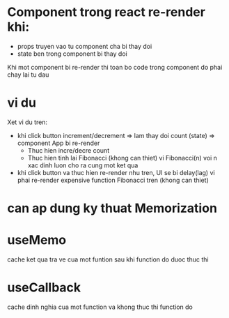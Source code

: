# Component trong react re-render khi:
- props truyen vao tu component cha bi thay doi 
- state ben trong component bi thay doi

Khi mot component bi re-render thi toan bo code trong component do phai chay lai tu dau

# vi du
Xet vi du tren:
- khi click button increment/decrement => lam thay doi count (state) => component App bi re-render
    + Thuc hien incre/decre count
    + Thuc hien tinh lai Fibonacci (khong can thiet) vi Fibonacci(n) voi n xac dinh luon cho ra cung mot ket qua
- khi click button va thuc hien re-render nhu tren, UI se bi delay(lag) vi phai re-render expensive function Fibonacci tren (khong can thiet)

# can ap dung ky thuat Memorization

# useMemo
cache ket qua tra ve cua mot funtion sau khi function do duoc thuc thi 

# useCallback
cache dinh nghia cua mot function va khong thuc thi function do